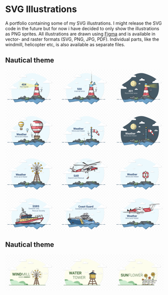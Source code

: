 # SVG Illustrations

A portfolio containing some of my SVG illustrations. I might release the SVG code in the future but for now i have decided to only show the illustrations as PNG sprites. All illustrations are drawn using [Figma](https://www.figma.com) and is available in vector- and raster formats (SVG, PNG, JPG, PDF). Individual parts, like the windmill, helicopter etc, is also available as separate files.

## Nautical theme
![Nautical theme sprite](nautical-theme-sprite-2108171100.png?raw=true "Nautical theme sprite")

## Nautical theme
![Farming theme sprite](farming-theme-sprite-2108171100.png?raw=true "Farming theme sprite")
